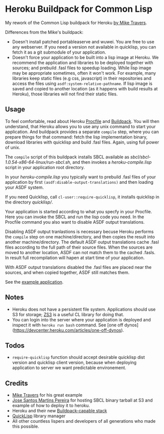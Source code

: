Heroku Buildpack for Common Lisp
================================

My rework of the Common Lisp buildpack for Heroku [by Mike Travers](https://github.com/mtravers/heroku-buildpack-cl).

Differences from the Mike's buildpack:
* Doesn't install patched portableaserve and wuwei. You are free to use any webserver.
  If you need a version not available in quicklisp, you can fetch it as a git submodule
  of your application.
* Doesn't force your application to be built into a lisp image at Heroku.
  We recommend the application and libraries to be deployed together with sources;
  and prebuild .fasl files to speedup loading. While lisp image may be appropriate sometimes,
  often it won't work. For example, many libraries keep static files (e.g css, javascript)
  in their repositories and access the files using `asdf:system-relative-pathname`.
  If lisp image is saved and copied to another location (as it happens with build results
  at Heroku), those libraries will not find their static files.

## Usage
To feel comfortable, read about Heroku [Procfile](https://devcenter.heroku.com/articles/procfile)
and [Buildpack](https://devcenter.heroku.com/articles/buildpack-api). You will then understand,
that Heroku allows you to use any unix command to start your application. And buildpack
provides a separate `compile` step, where you can prepare things for that command: fetch
the lisp implementation binary, download libraries with quicklisp and build .fasl files. Again, 
using full power of unix.

The `compile` script of this buildpack installs SBCL available as _sbcl/sbcl-1.0.54-x86-64-linux/run-sbcl.sh_,
and then invokes a _heroku-compile.lisp_ script in your application root directory.

In your _heroku-compile.lisp_ you typically want to prebuild .fasl files of your
application by first `(asdf:disable-output-translations)` and then loading your ASDF system.

If you need Quicklisp, call `cl-user::require-quicklisp`, it installs quicklisp in the 
directory _quicklisp/_.

Your application is started according to what you specfy in your Procfile.
Here you can invoke the SBCL and run the lisp code you need. 
In the Procfile command you also want to disable ASDF output translations.

Disabling ASDF output tranlastions is necessary becuse Heroku performs the `compile`
step on one machine/directory, and then copies the result into another machine/directory.
The default ASDF output translations cache .fasl files according to the full path
of their source files. When the sources are moved to another location, ASDF can not match them
to the cached .fasls. In result full recompilation will hapen at start time of your application.

With ASDF output translations disabled the .fasl files are placed near the sources,
and when copied together, ASDF still matches them.

See the [example application](https://github.com/avodonosov/heroku-cl-example2). 

## Notes
* Heroku does not have a persistent file system. Applications should use S3 for storage; [ZS3](http://www.xach.com/lisp/zs3) is a useful CL library for doing that.
* You can login into the server where your application is deployed and inspect it with `heroku run bash` command. See [one off dynos] (https://devcenter.heroku.com/articles/one-off-dynos).

## Todos
* `require-quicklisp` function should accept desirable quicklisp dist version and quicklisp
  client version, because when deploying application to server we want predictable environement.

## Credits
* [Mike Travers](hyperphor.com) for his great example
* [Jose Santos Martins Pereira](https://github.com/jsmpereira/heroku-buildpack-cl) for hosting SBCL binary tarball at S3 and example of how to deploy it to heroku.
* Heroku and their new [Buildpack-capable stack](http://devcenter.heroku.com/articles/buildpacks)
* [QuickLisp](http://www.quicklisp.org/) library manager 
* All other countless lispers and developers of all generations who made this possible.



